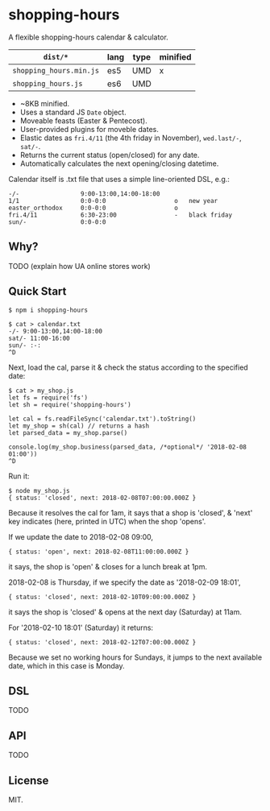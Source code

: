# shopping-hours

A flexible shopping-hours calendar & calculator.

| `dist/*`                | lang  | type | minified |
|-------------------------| ----- | ---- | -------- |
| `shopping_hours.min.js` | es5   | UMD  | x        |
| `shopping_hours.js`     | es6   | UMD  |          |

* ~8KB minified.
* Uses a standard JS `Date` object.
* Moveable feasts (Easter & Pentecost).
* User-provided plugins for moveble dates.
* Elastic dates as `fri.4/11` (the 4th friday in November),
  `wed.last/-`, `sat/-`.
* Returns the current status (open/closed) for any date.
* Automatically calculates the next opening/closing datetime.

Calendar itself is .txt file that uses a simple line-oriented DSL,
e.g.:

~~~
-/-                 9:00-13:00,14:00-18:00
1/1                 0:0-0:0                   o   new year
easter_orthodox     0:0-0:0                   o
fri.4/11            6:30-23:00                -   black friday
sun/-               0:0-0:0
~~~

## Why?

TODO (explain how UA online stores work)

## Quick Start

	$ npm i shopping-hours

~~~
$ cat > calendar.txt
-/- 9:00-13:00,14:00-18:00
sat/- 11:00-16:00
sun/- :-:
^D
~~~

Next, load the cal, parse it & check the status according to the
specified date:

~~~
$ cat > my_shop.js
let fs = require('fs')
let sh = require('shopping-hours')

let cal = fs.readFileSync('calendar.txt').toString()
let my_shop = sh(cal) // returns a hash
let parsed_data = my_shop.parse()

console.log(my_shop.business(parsed_data, /*optional*/ '2018-02-08 01:00'))
^D
~~~

Run it:

~~~
$ node my_shop.js
{ status: 'closed', next: 2018-02-08T07:00:00.000Z }
~~~

Because it resolves the cal for 1am, it says that a shop is 'closed',
& 'next' key indicates (here, printed in UTC) when the shop 'opens'.

If we update the date to 2018-02-08 09:00,

	{ status: 'open', next: 2018-02-08T11:00:00.000Z }

it says, the shop is 'open' & closes for a lunch break at 1pm.

2018-02-08 is Thursday, if we specify the date as '2018-02-09 18:01',

	{ status: 'closed', next: 2018-02-10T09:00:00.000Z }

it says the shop is 'closed' & opens at the next day (Saturday) at
11am.

For '2018-02-10 18:01' (Saturday) it returns:

	{ status: 'closed', next: 2018-02-12T07:00:00.000Z }

Because we set no working hours for Sundays, it jumps to the next
available date, which in this case is Monday.

## DSL

TODO

## API

TODO

## License

MIT.

